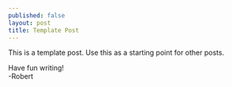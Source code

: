 ```yaml
---
published: false
layout: post
title: Template Post
---
```


This is a template post. Use this as a starting point for other posts.

Have fun writing!  
-Robert
